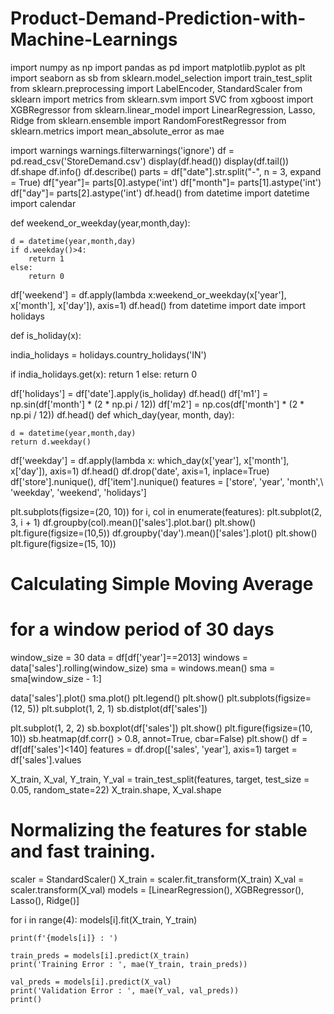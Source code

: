 # Product-Demand-Prediction-with-Machine-Learnings
import numpy as np 
import pandas as pd 
import matplotlib.pyplot as plt 
import seaborn as sb 
from sklearn.model_selection import train_test_split 
from sklearn.preprocessing import LabelEncoder, StandardScaler 
from sklearn import metrics 
from sklearn.svm import SVC 
from xgboost import XGBRegressor 
from sklearn.linear_model import LinearRegression, Lasso, Ridge 
from sklearn.ensemble import RandomForestRegressor 
from sklearn.metrics import mean_absolute_error as mae 

import warnings 
warnings.filterwarnings('ignore')
df = pd.read_csv('StoreDemand.csv') 
display(df.head()) 
display(df.tail())
df.shape
df.info()
df.describe()
parts = df["date"].str.split("-", n = 3, expand = True) 
df["year"]= parts[0].astype('int') 
df["month"]= parts[1].astype('int') 
df["day"]= parts[2].astype('int') 
df.head()
from datetime import datetime 
import calendar 
	
def weekend_or_weekday(year,month,day): 
	
	d = datetime(year,month,day) 
	if d.weekday()>4: 
		return 1
	else: 
		return 0

df['weekend'] = df.apply(lambda x:weekend_or_weekday(x['year'], x['month'], x['day']), axis=1) 
df.head()
from datetime import date 
import holidays 

def is_holiday(x): 
	
india_holidays = holidays.country_holidays('IN') 

if india_holidays.get(x): 
	return 1
else: 
	return 0

df['holidays'] = df['date'].apply(is_holiday) 
df.head()
df['m1'] = np.sin(df['month'] * (2 * np.pi / 12)) 
df['m2'] = np.cos(df['month'] * (2 * np.pi / 12)) 
df.head()
def which_day(year, month, day): 
	
	d = datetime(year,month,day) 
	return d.weekday() 

df['weekday'] = df.apply(lambda x: which_day(x['year'], 
													x['month'], 
													x['day']), 
								axis=1) 
df.head()
df.drop('date', axis=1, inplace=True)
df['store'].nunique(), df['item'].nunique()
features = ['store', 'year', 'month',\ 
			'weekday', 'weekend', 'holidays'] 

plt.subplots(figsize=(20, 10)) 
for i, col in enumerate(features): 
	plt.subplot(2, 3, i + 1) 
	df.groupby(col).mean()['sales'].plot.bar() 
plt.show() 
plt.figure(figsize=(10,5)) 
df.groupby('day').mean()['sales'].plot() 
plt.show()
plt.figure(figsize=(15, 10)) 

# Calculating Simple Moving Average 
# for a window period of 30 days 
window_size = 30
data = df[df['year']==2013] 
windows = data['sales'].rolling(window_size) 
sma = windows.mean() 
sma = sma[window_size - 1:] 

data['sales'].plot() 
sma.plot() 
plt.legend() 
plt.show()
plt.subplots(figsize=(12, 5)) 
plt.subplot(1, 2, 1) 
sb.distplot(df['sales']) 

plt.subplot(1, 2, 2) 
sb.boxplot(df['sales']) 
plt.show() 
plt.figure(figsize=(10, 10)) 
sb.heatmap(df.corr() > 0.8, 
		annot=True, 
		cbar=False) 
plt.show() 
df = df[df['sales']<140]
features = df.drop(['sales', 'year'], axis=1) 
target = df['sales'].values 


X_train, X_val, Y_train, Y_val = train_test_split(features, target, 
												test_size = 0.05, 
												random_state=22) 
X_train.shape, X_val.shape
# Normalizing the features for stable and fast training. 
scaler = StandardScaler() 
X_train = scaler.fit_transform(X_train) 
X_val = scaler.transform(X_val)
models = [LinearRegression(), XGBRegressor(), Lasso(), Ridge()] 

for i in range(4): 
	models[i].fit(X_train, Y_train) 

	print(f'{models[i]} : ') 

	train_preds = models[i].predict(X_train) 
	print('Training Error : ', mae(Y_train, train_preds)) 

	val_preds = models[i].predict(X_val) 
	print('Validation Error : ', mae(Y_val, val_preds)) 
	print() 

